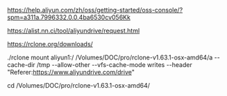 https://help.aliyun.com/zh/oss/getting-started/oss-console/?spm=a311a.7996332.0.0.4ba6530cv056Kk

https://alist.nn.ci/tool/aliyundrive/request.html

https://rclone.org/downloads/

./rclone mount aliyun1:/ /Volumes/DOC/pro/rclone-v1.63.1-osx-amd64/a --cache-dir /tmp --allow-other --vfs-cache-mode writes --header "Referer:https://www.aliyundrive.com/drive"

cd /Volumes/DOC/pro/rclone-v1.63.1-osx-amd64/

